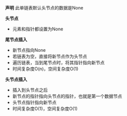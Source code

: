 
**声明**
此单链表默认头节点的数据是None


**头节点**
- 元素和指针都设置为None

**尾节点插入**
- 新节点指向None
- 若链表为空，直接将新节点作为头节点
- 遍历链表，当到尾节点时，将其指针指向新节点
- 时间复杂度O(n)，空间复杂度O(1)

**头节点插入**
- 插入到头节点之后
- 新节点的指针指向头节点的指针，也就是第一个数据节点
- 头节点指针指向新节点
- 时间复杂度O(1)，空间复杂度O(1)
